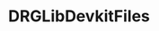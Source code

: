 ---
layout: page
title: DRGLibDevkitFiles
parent: Links
redirect_to: https://github.com/SamsDRGMods/DRGLibDevkitFiles
---